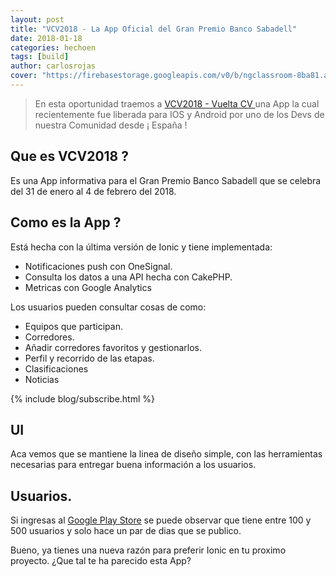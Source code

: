 ```yaml
---
layout: post
title: "VCV2018 - La App Oficial del Gran Premio Banco Sabadell"
date: 2018-01-18
categories: hechoen
tags: [build]
author: carlosrojas
cover: "https://firebasestorage.googleapis.com/v0/b/ngclassroom-8ba81.appspot.com/o/posts%2F2018-01-18-VCV2018%2Fvscv.png?alt=media&token=4dc44e09-4d95-442d-89ca-63793c1efbf3"
---
```

> En esta oportunidad traemos a [VCV2018 - Vuelta CV
](https://play.google.com/store/apps/details?id=com.alextomas.vcv18&hl=es) una App la cual recientemente fue liberada para IOS y Android por uno de los Devs de nuestra Comunidad desde ¡ España !

<amp-img width="1024" height="376" layout="responsive" src="https://firebasestorage.googleapis.com/v0/b/ngclassroom-8ba81.appspot.com/o/posts%2F2018-01-18-VCV2018%2Fvscv.png?alt=media&token=4dc44e09-4d95-442d-89ca-63793c1efbf3"></amp-img>


## Que es VCV2018 ?

Es una App informativa para el Gran Premio Banco Sabadell que se celebra del 31 de enero al 4 de febrero del 2018.

## Como es la App ?

Está hecha con la última versión de Ionic y tiene implementada:

- Notificaciones push con OneSignal.
- Consulta los datos a una API hecha con CakePHP.
- Metricas con Google Analytics

Los usuarios pueden consultar cosas de  como:

- Equipos que participan.
- Corredores.
- Añadir corredores favoritos y gestionarlos.
- Perfil y recorrido de las etapas.
- Clasificaciones
- Noticias


{% include blog/subscribe.html %}

## UI

<amp-img width="1024" height="536" layout="responsive" src="https://firebasestorage.googleapis.com/v0/b/ngclassroom-8ba81.appspot.com/o/posts%2F2018-01-18-VCV2018%2Fapp.png?alt=media&token=851e0816-b664-4d44-b35c-ccfe513ef384"></amp-img>

Aca vemos que se mantiene la linea de diseño simple, con las herramientas necesarias para entregar buena información a los usuarios.

## Usuarios.

Si ingresas al [Google Play Store](https://play.google.com/store/apps/details?id=com.alextomas.vcv18&hl=es) se puede observar que tiene entre 100 y 500 usuarios y solo hace un par de dias que se publico.

Bueno, ya tienes una nueva razón para preferir Ionic en tu proximo proyecto. ¿Que tal te ha parecido esta App?



